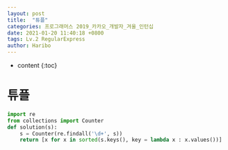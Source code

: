 ```yaml
---
layout: post
title:  "튜플"
categories: 프로그래머스 2019_카카오_개발자_겨울_인턴십
date: 2021-01-20 11:40:18 +0800
tags: Lv.2 RegularExpress
author: Haribo
---
```


* content
{:toc}
# 튜플

```python
import re
from collections import Counter
def solution(s):
    s = Counter(re.findall('\d+', s))
    return [x for x in sorted(s.keys(), key = lambda x : x.values())]
```

